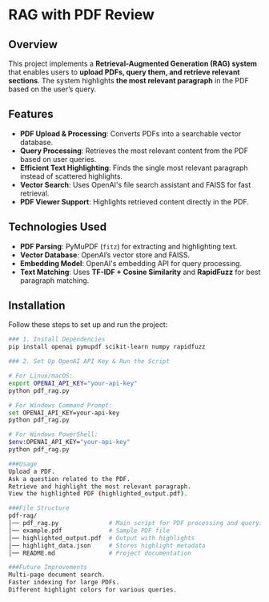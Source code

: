 # RAG with PDF Review

## Overview
This project implements a **Retrieval-Augmented Generation (RAG) system** that enables users to **upload PDFs, query them, and retrieve relevant sections**. The system highlights **the most relevant paragraph** in the PDF based on the user’s query.

## Features
- **PDF Upload & Processing**: Converts PDFs into a searchable vector database.
- **Query Processing**: Retrieves the most relevant content from the PDF based on user queries.
- **Efficient Text Highlighting**: Finds the single most relevant paragraph instead of scattered highlights.
- **Vector Search**: Uses OpenAI's file search assistant and FAISS for fast retrieval.
- **PDF Viewer Support**: Highlights retrieved content directly in the PDF.

## Technologies Used
- **PDF Parsing**: PyMuPDF (`fitz`) for extracting and highlighting text.
- **Vector Database**: OpenAI’s vector store and FAISS.
- **Embedding Model**: OpenAI's embedding API for query processing.
- **Text Matching**: Uses **TF-IDF + Cosine Similarity** and **RapidFuzz** for best paragraph matching.

## Installation
Follow these steps to set up and run the project:

```sh
### 1. Install Dependencies
pip install openai pymupdf scikit-learn numpy rapidfuzz

### 2. Set Up OpenAI API Key & Run the Script

# For Linux/macOS:
export OPENAI_API_KEY="your-api-key"
python pdf_rag.py

# For Windows Command Prompt:
set OPENAI_API_KEY=your-api-key
python pdf_rag.py

# For Windows PowerShell:
$env:OPENAI_API_KEY="your-api-key"
python pdf_rag.py

###Usage
Upload a PDF.
Ask a question related to the PDF.
Retrieve and highlight the most relevant paragraph.
View the highlighted PDF (highlighted_output.pdf).

###File Structure
pdf-rag/
│── pdf_rag.py              # Main script for PDF processing and querying
│── example.pdf             # Sample PDF file
│── highlighted_output.pdf  # Output with highlights
│── highlight_data.json     # Stores highlight metadata
│── README.md               # Project documentation

###Future Improvements
Multi-page document search.
Faster indexing for large PDFs.
Different highlight colors for various queries.

